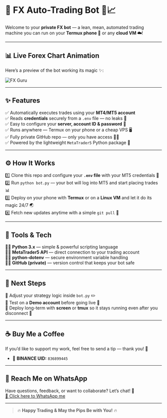 # 🎯 FX Auto-Trading Bot 🤖📈

Welcome to your **private FX bot** — a lean, mean, automated trading machine you can run on your **Termux phone 📱** or any **cloud VM ☁️**!

---
## 📊 Live Forex Chart Animation

Here’s a preview of the bot working its magic ✨:

![FX Guru ](https://media.giphy.com/media/QEN6Cksu8d2F8RRVrg/giphy.gif)

---
## ✨ Features
✅ Automatically executes trades using your **MT4/MT5 account**  
✅ Reads **credentials** securely from a `.env` file — no leaks 🔐  
✅ Easy to configure your **server, account ID & password** 🔧  
✅ Runs anywhere — Termux on your phone or a cheap VPS 🖥️  
✅ Fully private GitHub repo — only you have access 🕵️‍♂️  
✅ Powered by the lightweight `MetaTrader5` Python package 🐍

---

## ⚙️ How It Works
1️⃣ Clone this repo and configure your **`.env` file** with your MT5 credentials 🧠  
2️⃣ Run `python bot.py` — your bot will log into MT5 and start placing trades 📊  
3️⃣ Deploy on your phone with **Termux** or on a **Linux VM** and let it do its magic 24/7 🌏  
4️⃣ Fetch new updates anytime with a simple `git pull` 🔄

---

## 🧰 Tools & Tech
🧑‍💻 **Python 3.x** — simple & powerful scripting language  
🧑‍💻 **MetaTrader5 API** — direct connection to your trading account  
🧑‍💻 **python-dotenv** — secure environment variable handling  
🧑‍💻 **GitHub (private)** — version control that keeps your bot safe

---

## 🧠 Next Steps
💭 Adjust your strategy logic inside `bot.py` ✏️  
💭 Test on a **Demo account** before going live 🧪  
💭 Deploy long-term with **screen** or **tmux** so it stays running even after you disconnect 🔁

---

## ☕ Buy Me a Coffee
If you’d like to support my work, feel free to send a tip — thank you! 🧡

- 💸 **BINANCE UID:** `836899445`

---

## 📲 Reach Me on WhatsApp
Have questions, feedback, or want to collaborate? Let’s chat! 🤝  
[💬 Click here to WhatsApp me](https://wa.me/254111200187)

---

> 🔥 **Happy Trading & May the Pips Be with You!** 🔥
